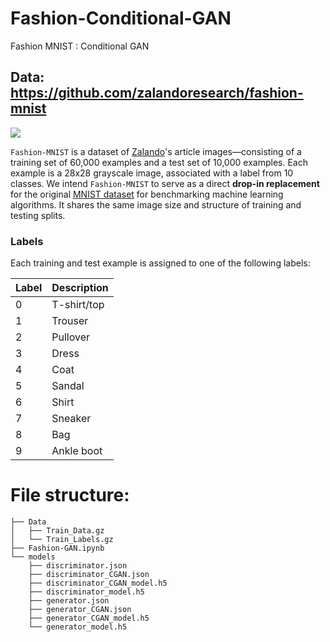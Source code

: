 # Fashion-Conditional-GAN
Fashion MNIST : Conditional GAN 

## Data: https://github.com/zalandoresearch/fashion-mnist

![](https://raw.githubusercontent.com/zalandoresearch/fashion-mnist/master/doc/img/fashion-mnist-sprite.png)

`Fashion-MNIST` is a dataset of [Zalando](https://jobs.zalando.com/tech/)'s article images—consisting of a training set of 60,000 examples and a test set of 10,000 examples. Each example is a 28x28 grayscale image, associated with a label from 10 classes. We intend `Fashion-MNIST` to serve as a direct **drop-in replacement** for the original [MNIST dataset](http://yann.lecun.com/exdb/mnist/) for benchmarking machine learning algorithms. It shares the same image size and structure of training and testing splits.

### Labels
Each training and test example is assigned to one of the following labels:

| Label | Description |
| --- | --- |
| 0 | T-shirt/top |
| 1 | Trouser |
| 2 | Pullover |
| 3 | Dress |
| 4 | Coat |
| 5 | Sandal |
| 6 | Shirt |
| 7 | Sneaker |
| 8 | Bag |
| 9 | Ankle boot |

# File structure:
```
├── Data
│   ├── Train_Data.gz
│   └── Train_Labels.gz
├── Fashion-GAN.ipynb
└── models
    ├── discriminator.json
    ├── discriminator_CGAN.json
    ├── discriminator_CGAN_model.h5
    ├── discriminator_model.h5
    ├── generator.json
    ├── generator_CGAN.json
    ├── generator_CGAN_model.h5
    └── generator_model.h5
```

